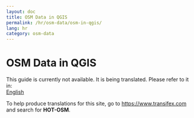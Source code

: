 ```yaml
---
layout: doc
title: OSM Data in QGIS
permalink: /hr/osm-data/osm-in-qgis/
lang: hr
category: osm-data
---
```


OSM Data in QGIS
=================

This guide is currently not available. It is being translated. Please refer to it in:  
[English](/en/osm-data/osm-in-qgis/)  

To help produce translations for this site, go to <https://www.transifex.com> and search for **HOT-OSM**.
